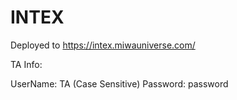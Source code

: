 # INTEX
Deployed to https://intex.miwauniverse.com/

TA Info: 

UserName: TA (Case Sensitive)
Password: password

